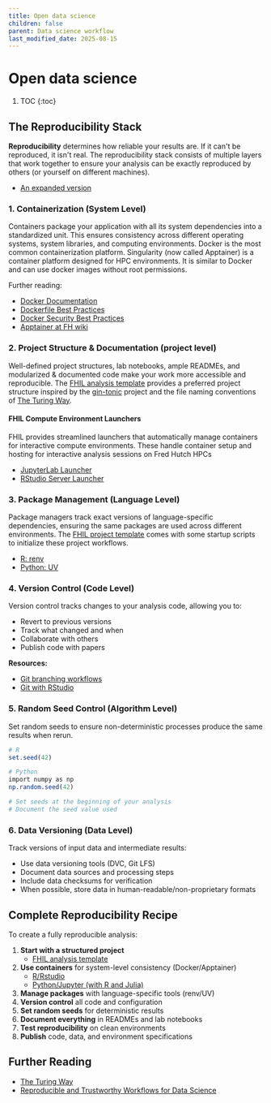 ```yaml
---
title: Open data science
children: false
parent: Data science workflow
last_modified_date: 2025-08-15
---
```


# Open data science

1. TOC
{:toc}

## The Reproducibility Stack

**Reproducibility** determines how reliable your results are. If it can't be reproduced, it isn't real. The reproducibility stack consists of multiple layers that work together to ensure your analysis can be exactly reproduced by others (or yourself on different machines).

- [An expanded version](https://ubc-dsci.github.io/reproducible-and-trustworthy-workflows-for-data-science/)

### 1. Containerization (System Level)

Containers package your application with all its system dependencies into a standardized unit. This ensures consistency across different operating systems, system libraries, and computing environments. Docker is the most common containerization platform. Singularity (now called Apptainer) is a container platform designed for HPC environments. It is similar to Docker and can use docker images without root permissions.

Further reading: 
- [Docker Documentation](https://docs.docker.com/)
- [Dockerfile Best Practices](https://docs.docker.com/develop/develop-images/dockerfile_best-practices/)
- [Docker Security Best Practices](https://docs.docker.com/engine/security/)
- [Apptainer at FH wiki](https://sciwiki.fredhutch.org/compdemos/Apptainer/)

### 2. Project Structure & Documentation (project level)

Well-defined project structures, lab notebooks, ample READMEs, and modularized & documented code make your work more accessible and reproducible. The [FHIL analysis template](https://github.com/Fred-Hutch-Innovation-Lab/analysis_project_template) provides a preferred project structure inspired by the [gin-tonic](https://gin-tonic.netlify.app/standard/) project and the file naming conventions of [The Turing Way](https://book.the-turing-way.org/reproducible-research/rdm/rdm-storage#rr-rdm-storage-organisation).

#### FHIL Compute Environment Launchers

FHIL provides streamlined launchers that automatically manage containers for interactive compute environments. These handle container setup and hosting for interactive analysis sessions on Fred Hutch HPCs

- [JupyterLab Launcher](https://github.com/Fred-Hutch-Innovation-Lab/jupyter-lab-launcher)
- [RStudio Server Launcher](https://github.com/Fred-Hutch-Innovation-Lab/rstudio-server-launcher)

### 3. Package Management (Language Level)

Package managers track exact versions of language-specific dependencies, ensuring the same packages are used across different environments. The [FHIL project template](https://github.com/Fred-Hutch-Innovation-Lab/analysis_project_template) comes with some startup scripts to initialize these project workflows.

- [R: renv](https://rstudio.github.io/renv/)
- [Python: UV](https://github.com/astral-sh/uv)

### 4. Version Control (Code Level)

Version control tracks changes to your analysis code, allowing you to:
- Revert to previous versions
- Track what changed and when
- Collaborate with others
- Publish code with papers

**Resources:**
- [Git branching workflows](https://nvie.com/posts/a-successful-git-branching-model/)
- [Git with RStudio](https://happygitwithr.com/usage-intro)

### 5. Random Seed Control (Algorithm Level)

Set random seeds to ensure non-deterministic processes produce the same results when rerun.

```r
# R
set.seed(42)

# Python
import numpy as np
np.random.seed(42)

# Set seeds at the beginning of your analysis
# Document the seed value used
```

### 6. Data Versioning (Data Level)

Track versions of input data and intermediate results:
- Use data versioning tools (DVC, Git LFS)
- Document data sources and processing steps
- Include data checksums for verification
- When possible, store data in human-readable/non-proprietary formats

## Complete Reproducibility Recipe

To create a fully reproducible analysis:

1. **Start with a structured project**
   - [FHIL analysis template](https://github.com/Fred-Hutch-Innovation-Lab/analysis_project_template)
2. **Use containers** for system-level consistency (Docker/Apptainer) 
   - [R/Rstudio](https://github.com/Fred-Hutch-Innovation-Lab/rstudio-server-launcher)
   - [Python/Jupyter (with R and Julia)](https://github.com/Fred-Hutch-Innovation-Lab/jupyter-lab-launcher)
3. **Manage packages** with language-specific tools (renv/UV)
4. **Version control** all code and configuration
5. **Set random seeds** for deterministic results
6. **Document everything** in READMEs and lab notebooks
7. **Test reproducibility** on clean environments
8. **Publish** code, data, and environment specifications

## Further Reading

- [The Turing Way](https://book.the-turing-way.org/)
- [Reproducible and Trustworthy Workflows for Data Science](https://ubc-dsci.github.io/reproducible-and-trustworthy-workflows-for-data-science/)
